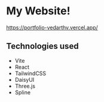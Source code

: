 # My Website! 
https://portfolio-vedarthv.vercel.app/ 
## Technologies used
- Vite
- React
- TailwindCSS
- DaisyUI
- Three.js
- Spline

